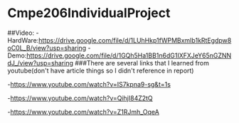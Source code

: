 # Cmpe206IndividualProject
##Video:
-HardWare:https://drive.google.com/file/d/1LUhHkp1fWPMBxmIb1kRtEgdpw8oC0L_B/view?usp=sharing
-Demo:https://drive.google.com/file/d/1GQh5Ha1BB1n6dG1IXFXJeY65nGZNNdJ_/view?usp=sharing
###There are several links that I learned from youtube(don't have article things so I didn't reference in report)

-https://www.youtube.com/watch?v=IS7kpna9-sg&t=1s

-https://www.youtube.com/watch?v=QihjI84Z2tQ

-https://www.youtube.com/watch?v=Z1RJmh_OqeA
